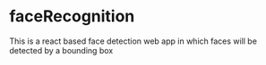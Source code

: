 # faceRecognition
This is a react based face detection web app in which faces will be detected by a bounding box 
